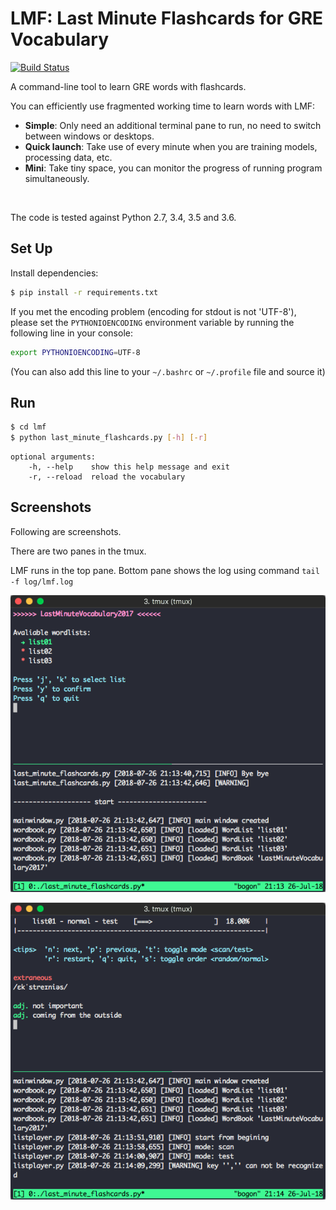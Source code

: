 # LMF: Last Minute Flashcards for GRE Vocabulary

[![Build Status](https://travis-ci.org/FakeCola/LastMinuteFlashcards.svg?branch=master)](https://travis-ci.org/FakeCola/LastMinuteFlashcards)

A command-line tool to learn GRE words with flashcards.

You can efficiently use fragmented working time to learn words with LMF:

- **Simple**: Only need an additional terminal pane to run, no need to switch between windows or desktops.
- **Quick launch**: Take use of every minute when you are training models, processing data, etc.
- **Mini**: Take tiny space, you can monitor the progress of running program simultaneously.

<br>

The code is tested against Python 2.7, 3.4, 3.5 and 3.6.


## Set Up

Install dependencies:

```sh
$ pip install -r requirements.txt
```

If you met the encoding problem (encoding for stdout is not 'UTF-8'), please set the `PYTHONIOENCODING` environment variable by running the following line in your console:

```sh
export PYTHONIOENCODING=UTF-8
```

(You can also add this line to your `~/.bashrc` or `~/.profile` file and source it)


## Run

```sh
$ cd lmf
$ python last_minute_flashcards.py [-h] [-r]
```

```
optional arguments:
    -h, --help    show this help message and exit
    -r, --reload  reload the vocabulary
```


## Screenshots

Following are screenshots.

There are two panes in the tmux. 

LMF runs in the top pane. Bottom pane shows the log using command `tail -f log/lmf.log`

![main-window](screenshots/main-window.png)

![flashcards](screenshots/flashcards.png)
